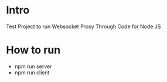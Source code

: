 # Intro

Test Project to run Websocket Proxy Through Code for Node JS

# How to run

- npm run server
- npm run client
